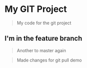 # My GIT Project

> My code for the git project

## I'm in the feature branch

> Another to master again

> Made changes for git pull demo
